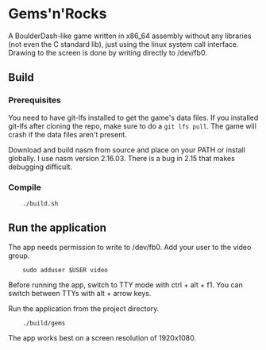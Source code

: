 Gems'n'Rocks
============

A BoulderDash-like game written in x86_64 assembly without any libraries (not even the C standard lib), just using the linux system call interface. Drawing to the screen is done by writing directly to /dev/fb0.

Build
-----

### Prerequisites

You need to have git-lfs installed to get the game's data files. If you installed git-lfs after cloning the repo, make sure to do a `git lfs pull`. The game will crash if the data files aren't present.

Download and build nasm from source and place on your PATH or install globally. I use nasm version 2.16.03. There is
a bug in 2.15 that makes debugging difficult.

### Compile

```
    ./build.sh
```

Run the application
-------------------

The app needs permission to write to /dev/fb0. Add your user to the video group.

```
    sudo adduser $USER video
```

Before running the app, switch to TTY mode with ctrl + alt + f1. You can switch between TTYs with alt + arrow keys.

Run the application from the project directory.

```
    ./build/gems
```

The app works best on a screen resolution of 1920x1080.